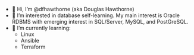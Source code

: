 - 👋 Hi, I’m @dfhawthorne (aka Douglas Hawthorne)
- 👀 I’m interested in database self-learning. My main interest is Oracle RDBMS with emerging interest in SQL/Server, MySQL, and PostGreSQL.
- 🌱 I’m currently learning:
  - Linux
  - Ansible
  - Terraform

<!---
dfhawthorne/dfhawthorne is a ✨ special ✨ repository because its `README.md` (this file) appears on your GitHub profile.
You can click the Preview link to take a look at your changes.
--->
